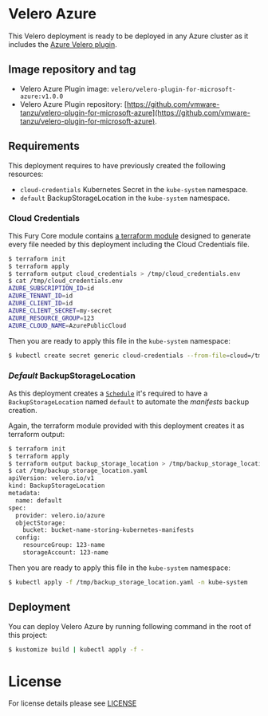 # Velero Azure

This Velero deployment is ready to be deployed in any Azure cluster as it includes the 
[Azure Velero plugin](https://github.com/vmware-tanzu/velero-plugin-for-microsoft-azure/tree/v1.0.0).

## Image repository and tag

- Velero Azure Plugin image: `velero/velero-plugin-for-microsoft-azure:v1.0.0`
- Velero Azure Plugin repository: 
[https://github.com/vmware-tanzu/velero-plugin-for-microsoft-azure](https://github.com/vmware-tanzu/velero-plugin-for-microsoft-azure).


## Requirements

This deployment requires to have previously created the following resources:

- `cloud-credentials` Kubernetes Secret in the `kube-system` namespace.
- `default` BackupStorageLocation in the `kube-system` namespace.


### Cloud Credentials

This Fury Core module contains [a terraform module](../../../modules/azure-velero) designed to generate every file needed
by this deployment including the Cloud Credentials file.

```bash
$ terraform init
$ terraform apply
$ terraform output cloud_credentials > /tmp/cloud_credentials.env
$ cat /tmp/cloud_credentials.env
AZURE_SUBSCRIPTION_ID=id
AZURE_TENANT_ID=id
AZURE_CLIENT_ID=id
AZURE_CLIENT_SECRET=my-secret
AZURE_RESOURCE_GROUP=123
AZURE_CLOUD_NAME=AzurePublicCloud
```

Then you are ready to apply this file in the `kube-system` namespace:

```bash
$ kubectl create secret generic cloud-credentials --from-file=cloud=/tmp/cloud_credentials.env --dry-run -o yaml | kubectl apply -f - -n kube-system
```


### *Default* BackupStorageLocation

As this deployment creates a [`Schedule`](../velero-base/schedule.yaml) it's required to have a `BackupStorageLocation`
named `default` to automate the *manifests* backup creation.

Again, the terraform module provided with this deployment creates it as terraform output:

```bash
$ terraform init
$ terraform apply
$ terraform output backup_storage_location > /tmp/backup_storage_location.yaml
$ cat /tmp/backup_storage_location.yaml
apiVersion: velero.io/v1
kind: BackupStorageLocation
metadata:
  name: default
spec:
  provider: velero.io/azure
  objectStorage:
    bucket: bucket-name-storing-kubernetes-manifests
  config:
    resourceGroup: 123-name
    storageAccount: 123-name
```

Then you are ready to apply this file in the `kube-system` namespace:

```bash
$ kubectl apply -f /tmp/backup_storage_location.yaml -n kube-system
```

## Deployment

You can deploy Velero Azure by running following command in the root of this project:

```bash
$ kustomize build | kubectl apply -f -
```

# License 

For license details please see [LICENSE](../../../LICENSE)
